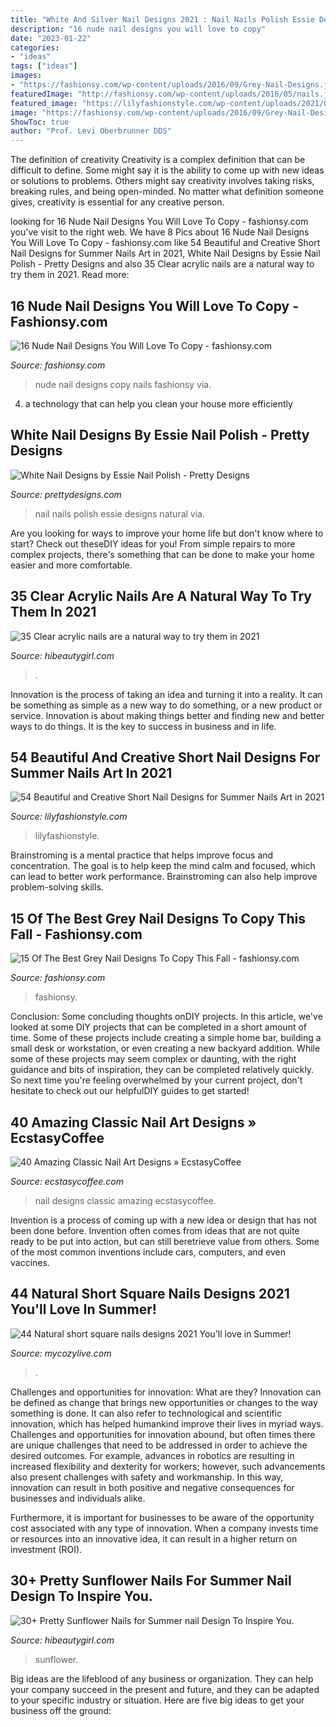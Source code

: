 ```yaml
---
title: "White And Silver Nail Designs 2021 : Nail Nails Polish Essie Designs Natural Via"
description: "16 nude nail designs you will love to copy"
date: "2023-01-22"
categories:
- "ideas"
tags: ["ideas"]
images:
- "https://fashionsy.com/wp-content/uploads/2016/09/Grey-Nail-Designs.jpg"
featuredImage: "http://fashionsy.com/wp-content/uploads/2016/05/nails.jpg"
featured_image: "https://lilyfashionstyle.com/wp-content/uploads/2021/06/33-3.jpg"
image: "https://fashionsy.com/wp-content/uploads/2016/09/Grey-Nail-Designs.jpg"
ShowToc: true
author: "Prof. Levi Oberbrunner DDS"
---
```



The definition of creativity
Creativity is a complex definition that can be difficult to define. Some might say it is the ability to come up with new ideas or solutions to problems. Others might say creativity involves taking risks, breaking rules, and being open-minded. No matter what definition someone gives, creativity is essential for any creative person.

	

		
looking for 16 Nude Nail Designs You Will Love To Copy - fashionsy.com you've visit to the right web. We have 8 Pics about 16 Nude Nail Designs You Will Love To Copy - fashionsy.com like 54 Beautiful and Creative Short Nail Designs for Summer Nails Art in 2021, White Nail Designs by Essie Nail Polish - Pretty Designs and also 35 Clear acrylic nails are a natural way to try them in 2021. Read more:
		
    
## 16 Nude Nail Designs You Will Love To Copy - Fashionsy.com

<img loading=lazy src="http://fashionsy.com/wp-content/uploads/2016/05/nails.jpg" onerror="this.onerror=null;this.src='https://tse2.mm.bing.net/th?id=OIP.XsIs7gXwVClE-uitgBd5JQDhEs&amp;pid=15.1';" alt="16 Nude Nail Designs You Will Love To Copy - fashionsy.com">

_Source: fashionsy.com_

>nude nail designs copy nails fashionsy via. 

	

4. a technology that can help you clean your house more efficiently

    
## White Nail Designs By Essie Nail Polish - Pretty Designs

<img loading=lazy src="http://www.prettydesigns.com/wp-content/uploads/2014/04/Natural-White-Nails.jpg" onerror="this.onerror=null;this.src='https://tse2.mm.bing.net/th?id=OIP.-cdH-ecu8L-Q5yqjbs1jvAHaJ3&amp;pid=15.1';" alt="White Nail Designs by Essie Nail Polish - Pretty Designs">

_Source: prettydesigns.com_

>nail nails polish essie designs natural via. 

	

Are you looking for ways to improve your home life but don't know where to start? Check out theseDIY ideas for you! From simple repairs to more complex projects, there's something that can be done to make your home easier and more comfortable.

    
## 35 Clear Acrylic Nails Are A Natural Way To Try Them In 2021

<img loading=lazy src="https://hibeautygirl.com/wp-content/uploads/2021/05/15-3.jpg" onerror="this.onerror=null;this.src='https://tse2.mm.bing.net/th?id=OIP.UjkaUYG_yyKyspdzmkOTSwHaLH&amp;pid=15.1';" alt="35 Clear acrylic nails are a natural way to try them in 2021">

_Source: hibeautygirl.com_

>. 

	

Innovation is the process of taking an idea and turning it into a reality. It can be something as simple as a new way to do something, or a new product or service. Innovation is about making things better and finding new and better ways to do things. It is the key to success in business and in life.

    
## 54 Beautiful And Creative Short Nail Designs For Summer Nails Art In 2021

<img loading=lazy src="https://lilyfashionstyle.com/wp-content/uploads/2021/06/33-3.jpg" onerror="this.onerror=null;this.src='https://tse1.mm.bing.net/th?id=OIP.HZ6VzidxQ_xnSnXUS5pQowHaLH&amp;pid=15.1';" alt="54 Beautiful and Creative Short Nail Designs for Summer Nails Art in 2021">

_Source: lilyfashionstyle.com_

>lilyfashionstyle. 

	

Brainstroming is a mental practice that helps improve focus and concentration. The goal is to help keep the mind calm and focused, which can lead to better work performance. Brainstroming can also help improve problem-solving skills.

    
## 15 Of The Best Grey Nail Designs To Copy This Fall - Fashionsy.com

<img loading=lazy src="https://fashionsy.com/wp-content/uploads/2016/09/Grey-Nail-Designs.jpg" onerror="this.onerror=null;this.src='https://tse4.mm.bing.net/th?id=OIP.wXeplO-zR7KNsWqtd9fQyQHaD3&amp;pid=15.1';" alt="15 Of The Best Grey Nail Designs To Copy This Fall - fashionsy.com">

_Source: fashionsy.com_

>fashionsy. 

	

Conclusion: Some concluding thoughts onDIY projects.
In this article, we've looked at some DIY projects that can be completed in a short amount of time. Some of these projects include creating a simple home bar, building a small desk or workstation, or even creating a new backyard addition. While some of these projects may seem complex or daunting, with the right guidance and bits of inspiration, they can be completed relatively quickly. So next time you're feeling overwhelmed by your current project, don't hesitate to check out our helpfulDIY guides to get started!

    
## 40 Amazing Classic Nail Art Designs » EcstasyCoffee

<img loading=lazy src="https://i2.wp.com/www.ecstasycoffee.com/wp-content/uploads/2016/10/Classic-Nail-Art-Designs-19.jpg" onerror="this.onerror=null;this.src='https://tse1.mm.bing.net/th?id=OIP.qXMgOZd7K8eIHqtPWk-bhAHaLO&amp;pid=15.1';" alt="40 Amazing Classic Nail Art Designs » EcstasyCoffee">

_Source: ecstasycoffee.com_

>nail designs classic amazing ecstasycoffee. 

	

Invention is a process of coming up with a new idea or design that has not been done before. Invention often comes from ideas that are not quite ready to be put into action, but can still beretrieve value from others. Some of the most common inventions include cars, computers, and even vaccines.

    
## 44 Natural Short Square Nails Designs 2021 You&#039;ll Love In Summer!

<img loading=lazy src="https://mycozylive.com/wp-content/uploads/2021/04/11-14-768x1152.jpg" onerror="this.onerror=null;this.src='https://tse4.mm.bing.net/th?id=OIP.fhLqOh9BUjRYxLmbGevOwAHaLH&amp;pid=15.1';" alt="44 Natural short square nails designs 2021 You&#039;ll love in Summer!">

_Source: mycozylive.com_

>. 

	

Challenges and opportunities for innovation: What are they?
Innovation can be defined as change that brings new opportunities or changes to the way something is done. It can also refer to technological and scientific innovation, which has helped humankind improve their lives in myriad ways. 
Challenges and opportunities for innovation abound, but often times there are unique challenges that need to be addressed in order to achieve the desired outcomes. For example, advances in robotics are resulting in increased flexibility and dexterity for workers; however, such advancements also present challenges with safety and workmanship. In this way, innovation can result in both positive and negative consequences for businesses and individuals alike. 

Furthermore, it is important for businesses to be aware of the opportunity cost associated with any type of innovation. When a company invests time or resources into an innovative idea, it can result in a higher return on investment (ROI).

    
## 30+ Pretty Sunflower Nails For Summer Nail Design To Inspire You.

<img loading=lazy src="https://hibeautygirl.com/wp-content/uploads/2021/04/26-8.jpg" onerror="this.onerror=null;this.src='https://tse3.mm.bing.net/th?id=OIP.OmuO_YddWyfzV435-MTspwHaLH&amp;pid=15.1';" alt="30+ Pretty Sunflower Nails for Summer nail Design To Inspire You.">

_Source: hibeautygirl.com_

>sunflower. 

	

Big ideas are the lifeblood of any business or organization. They can help your company succeed in the present and future, and they can be adapted to your specific industry or situation. Here are five big ideas to get your business off the ground: 

